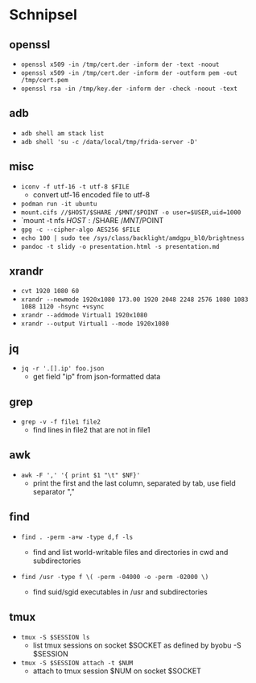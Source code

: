 # Schnipsel

## openssl
- `openssl x509 -in /tmp/cert.der -inform der -text -noout`
- `openssl x509 -in /tmp/cert.der -inform der -outform pem -out /tmp/cert.pem`
- `openssl rsa -in /tmp/key.der -inform der -check -noout -text`

## adb
- `adb shell am stack list`
- `adb shell 'su -c /data/local/tmp/frida-server -D'`

## misc
- `iconv -f utf-16 -t utf-8 $FILE`
  - convert utf-16 encoded file to utf-8
- `podman run -it ubuntu`
- `mount.cifs //$HOST/$SHARE /$MNT/$POINT -o user=$USER,uid=1000`
- `mount -t nfs $HOST:/$SHARE /$MNT/$POINT
- `gpg -c --cipher-algo AES256 $FILE`
- `echo 100 | sudo tee /sys/class/backlight/amdgpu_bl0/brightness`
- `pandoc -t slidy -o presentation.html -s presentation.md`

## xrandr
- `cvt 1920 1080 60`
- `xrandr --newmode 1920x1080 173.00 1920 2048 2248 2576 1080 1083 1088 1120 -hsync +vsync`
- `xrandr --addmode Virtual1 1920x1080`
- `xrandr --output Virtual1 --mode 1920x1080`

## jq
- `jq -r '.[].ip' foo.json`
  - get field "ip" from json-formatted data

## grep
- `grep -v -f file1 file2`
  - find lines in file2 that are not in file1

## awk
- `awk -F ',' '{ print $1 "\t" $NF}'`
  - print the first and the last column, separated by tab, use field separator ","

## find
- `find . -perm -a+w -type d,f -ls`
  - find and list world-writable files and directories in cwd and subdirectories

- `find /usr -type f \( -perm -04000 -o -perm -02000 \)`
  - find suid/sgid executables in /usr and subdirectories

## tmux
- `tmux -S $SESSION ls`
  - list tmux sessions on socket $SOCKET as defined by byobu -S $SESSION
- `tmux -S $SESSION attach -t $NUM`
  - attach to tmux session $NUM on socket $SOCKET
